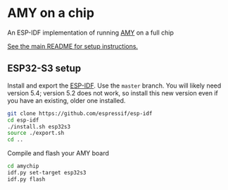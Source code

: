 # AMY on a chip 

An ESP-IDF implementation of running [AMY](https://github.com/shorepine/AMY) on a full chip 

[See the main README for setup instructions.](https://github.com/shorepine/amychip/blob/main/README.md)

## ESP32-S3 setup

Install and export the [ESP-IDF](https://github.com/espressif/esp-idf). Use the `master` branch.  You will likely need version 5.4; version 5.2 does not work, so install this new version even if you have an existing, older one installed.

```bash
git clone https://github.com/espressif/esp-idf
cd esp-idf
./install.sh esp32s3
source ./export.sh
cd ..
```

Compile and flash your AMY board

```bash
cd amychip
idf.py set-target esp32s3
idf.py flash
```
